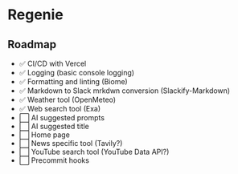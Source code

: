 # Regenie

## Roadmap
- ✅ CI/CD with Vercel
- ✅ Logging (basic console logging)
- ✅ Formatting and linting (Biome)
- ✅ Markdown to Slack mrkdwn conversion (Slackify-Markdown)
- ✅ Weather tool (OpenMeteo)
- ✅ Web search tool (Exa)
- ⬜ AI suggested prompts
- ⬜ AI suggested title
- ⬜ Home page
- ⬜ News specific tool (Tavily?)
- ⬜ YouTube search tool (YouTube Data API?)
- ⬜ Precommit hooks
